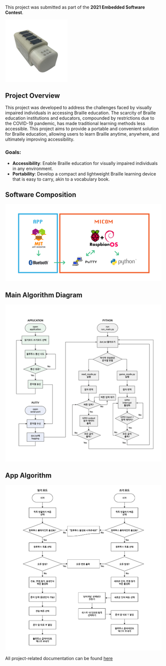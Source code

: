 This project was submitted as part of the **2021 Embedded Software Contest**.

<img src="assets/device.png" alt="Device Picture" width="200">

## Project Overview
This project was developed to address the challenges faced by visually impaired individuals in accessing Braille education. The scarcity of Braille education institutions and educators, compounded by restrictions due to the COVID-19 pandemic, has made traditional learning methods less accessible. This project aims to provide a portable and convenient solution for Braille education, allowing users to learn Braille anytime, anywhere, and ultimately improving accessibility.
### Goals:

- **Accessibility**: Enable Braille education for visually impaired individuals in any environment.
- **Portability**: Develop a compact and lightweight Braille learning device that is easy to carry, akin to a vocabulary book.

## Software Composition
<img src="assets/software-composition.png" alt="Software Composition" width="600">

## **Main Algorithm Diagram**
<img src="assets/main-algorithm-diagram.jpg" alt="Main Algorithm Diagram" width="600">

## **App Algorithm**
<img src="assets/app-algorithm-diagram.jpg" alt="App Algorithm" width="600">

All project-related documentation can be found [here](assets/documentation.pdf)
